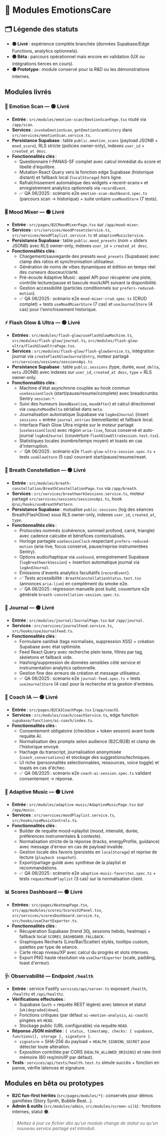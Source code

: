 # 🧩 Modules EmotionsCare

## 🗂️ Légende des statuts
- **🟢 Livré** : expérience complète branchée (données Supabase/Edge Functions, analytics optionnels).
- **🟡 Bêta** : parcours opérationnel mais encore en validation (UX ou intégrations tierces en cours).
- **🟠 Prototype** : module conservé pour la R&D ou les démonstrations internes.

## Modules livrés

### 🧠 Emotion Scan — 🟢 Livré
- **Entrée** : `src/modules/emotion-scan/EmotionScanPage.tsx` routé via `/app/scan`.
- **Services** : `invokeEmotionScan`, `getEmotionScanHistory` dans `src/services/emotionScan.service.ts`.
- **Persistance Supabase** : table `public.emotion_scans` (payload JSONB + `mood_score`), RLS stricte (policies owner-only), indexes `user_id` + `created_at desc`.
- **Fonctionnalités clés** :
  - Questionnaire I-PANAS-SF complet avec calcul immédiat du score et libellé d'équilibre.
  - Mutation React Query vers la fonction edge Supabase (historique distant) et fallback local (`localStorage`) hors ligne.
  - Rafraîchissement automatique des widgets « recent-scans » et enregistrement analytics optionnels via `recordEvent`.
  - ✅ QA 06/2025 : scénario e2e `emotion-scan-dashboard.spec.ts` (parcours scan → historique) + suite unitaire `useMoodStore` (7 tests).

### 🎚️ Mood Mixer — 🟢 Livré
- **Entrée** : `src/pages/B2CMoodMixerPage.tsx` sur `/app/mood-mixer`.
- **Services** : `src/services/moodPresetsService.ts`, `src/services/moodPlaylist.service.ts` et `adaptiveMusicService`.
- **Persistance Supabase** : table `public.mood_presets` (nom + sliders JSONB) avec RLS owner-only, indexes `user_id` + `created_at desc`.
- **Fonctionnalités clés** :
  - Chargement/sauvegarde des presets `mood_presets` (Supabase) avec clamp des ratios et synchronisation utilisateur.  
  - Génération de noms de vibes dynamiques et édition en temps réel des curseurs douceur/clarté.  
  - Pré-écoute Adaptive Music : appel API pour récupérer une piste, contrôle lecture/pause et bascule mock/API suivant la disponibilité.
  - Gestion accessibilité (particles conditionnels sur `prefers-reduced-motion`).
  - ✅ QA 06/2025 : scénario e2e `mood-mixer-crud.spec.ts` (CRUD complet) + tests `useMoodMixerStore` (7 cas) et `useJournalStore` (4 cas) pour l'enrichissement historique.

### ⚡ Flash Glow & Ultra — 🟢 Livré
- **Entrées** : `src/modules/flash-glow/useFlashGlowMachine.ts`, `src/modules/flash-glow/journal.ts`, `src/modules/flash-glow-ultra/FlashGlowUltraPage.tsx`.
- **Services** : `src/modules/flash-glow/flash-glowService.ts`, intégration journal via `createFlashGlowJournalEntry`, moteur partagé `src/services/sessions/sessionsApi.ts`.
- **Persistance Supabase** : table `public.sessions` (type, durée, `mood_delta`, `meta` JSONB) avec indexes sur `user_id`, `created_at desc`, `type` + RLS owner-only.
- **Fonctionnalités clés** :
  - Machine d'état asynchrone couplée au hook commun `useSessionClock` (start/pause/resume/complete) avec breadcrumbs Sentry `session:*`.
  - Suivi des humeurs (`moodBaseline`, `moodAfter`) et calcul directionnel via `computeMoodDelta` sérialisé dans `meta`.
  - Journalisation automatique Supabase via `logAndJournal` (insert `sessions` + entrée `journal_entries` bienveillante) et fallback local.
  - Interface Flash Glow Ultra migrée sur le moteur partagé (`useSessionClock`) avec région `aria-live`, focus conservé et auto-journal `logAndJournal` (couverture `flashGlowUltraSession.test.tsx`).
  - Statistiques locales (nombre/temps moyen) et toasts en cas d'interruption.
  - ✅ QA 06/2025 : scénario e2e `flash-glow-ultra-session.spec.ts` + tests `useGlowStore` (5 cas) couvrant start/pause/resume/reset.

### 🌌 Breath Constellation — 🟢 Livré
- **Entrée** : `src/modules/breath-constellation/BreathConstellationPage.tsx` via `/app/breath`.
- **Services** : `src/services/breathworkSessions.service.ts`, moteur partagé `src/services/sessions/sessionsApi.ts`, hook `@/ui/hooks/useBreathPattern`.
- **Persistance Supabase** : mutualise `public.sessions` (log des séances Breath/FlashGlow) sous RLS owner-only, indexes `user_id`, `created_at`, `type`.
- **Fonctionnalités clés** :
  - Protocoles nommés (cohérence, sommeil profond, carré, triangle) avec cadence calculée et bénéfices contextualisés.
  - Horloge partagée `useSessionClock` respectant `prefers-reduced-motion` (aria-live, focus conservé, pause/reprise instrumentées Sentry).
  - Options audio/haptique via `useSound`, enregistrement Supabase (`logBreathworkSession`) + insertion automatique journal via `logAndJournal`.
  - Émissions d'events analytics facultatifs (`recordEvent`).
  - ✅ Tests accessibilité : `BreathConstellationStatus.test.tsx` (annonces `aria-live`) en complément du smoke e2e.
  - ✅ QA 06/2025 : régression manuelle post build, couverture e2e générale `breath-constellation-session.spec.ts`.

### 📝 Journal — 🟢 Livré
- **Entrée** : `src/modules/journal/JournalPage.tsx` sur `/app/journal`.
- **Services** : `src/services/journalFeed.service.ts`, `src/hooks/useJournalFeed.ts`.
- **Fonctionnalités clés** :
  - Formulaire sanitisé (tags normalisés, suppression XSS) + création Supabase avec état optimiste.  
  - Feed React Query avec recherche plein texte, filtres par tag, skeletons et fallback vide.  
  - Hashing/suppression de données sensibles côté service et instrumentation analytics optionnelle.
  - Gestion fine des erreurs de création et message utilisateur.
  - ✅ QA 06/2025 : scénario e2e `journal-feed.spec.ts` + tests `useJournalStore` (4 cas) pour la recherche et la gestion d'entrées.

### 🧭 Coach IA — 🟢 Livré
- **Entrée** : `src/pages/B2CAICoachPage.tsx` (`/app/coach`).
- **Services** : `src/modules/coach/coachService.ts`, edge function `supabase/functions/ai-coach/index.ts`.
- **Fonctionnalités clés** :
  - Consentement obligatoire (checkbox + token session) avant toute requête AI.  
  - Normalisation des prompts selon audience (B2C/B2B) et clamp de l'historique envoyé.  
  - Hachage du transcript, journalisation anonymisée (`coach_conversations`) et stockage des suggestions/techniques.  
  - UI riche (personnalités sélectionnables, ressources, voice toggle) et toasts en cas d'échec.
  - ✅ QA 06/2025 : scénario e2e `coach-ai-session.spec.ts` validant consentement → réponse.

### 🎵 Adaptive Music — 🟢 Livré
- **Entrée** : `src/modules/adaptive-music/AdaptiveMusicPage.tsx` sur `/app/music`.
- **Services** : `src/services/moodPlaylist.service.ts`, `src/hooks/useMusicControls.ts`.
- **Fonctionnalités clés** :
  - Builder de requête mood→playlist (mood, intensité, durée, préférences instrumentales & contexte).  
  - Normalisation stricte de la réponse (tracks, energyProfile, guidance) avec message d'erreur en cas de payload invalide.  
  - Gestion locale des favoris (persistés en `localStorage`) et reprise de lecture (`playback snapshot`).
  - Export/partage guidé avec synthèse de la playlist et recommandations.
  - ✅ QA 06/2025 : scénario e2e `adaptive-music-favorites.spec.ts` + tests `requestMoodPlaylist` (3 cas) sur la normalisation client.

### 📊 Scores Dashboard — 🟢 Livré
- **Entrées** : `src/pages/HeatmapPage.tsx`, `src/app/modules/scores/ScoresV2Panel.tsx`, `src/services/scoresDashboard.service.ts`, `src/hooks/useChartExporter.ts`.
- **Fonctionnalités clés** :
  - Récupération Supabase (trend 30j, sessions hebdo, heatmap) + fallback local `SCORES_DASHBOARD_FALLBACK`.
  - Graphiques Recharts (Line/Bar/Scatter) stylés, tooltips custom, palettes par type de séance.
  - Carte récap niveau/XP avec calcul du progrès et slots intenses.
  - Export PNG haute résolution via `useChartExporter` (scale, padding, toast d'erreur).

### 🩺 Observabilité — Endpoint `/health`
- **Entrée** : service Fastify `services/api/server.ts` exposant `/health`, `/healthz` et `/api/healthz`.
- **Vérifications effectuées** :
  - Supabase (`auth` + requête REST légère) avec latence et statut (`ok|degraded|down`).
  - Fonctions critiques (par défaut `ai-emotion-analysis`, `ai-coach`) pingées en `HEAD`.
  - Stockage public (URL configurable) via requête `HEAD`.
- **Réponse JSON minifiée** : `{ status, timestamp, checks: { supabase, functions[], storage }, signature }`.
  - `signature` = SHA-256 du payload + `HEALTH_SIGNING_SECRET` pour détecter toute altération.
  - Exposition contrôlée par CORS (`HEALTH_ALLOWED_ORIGINS`) et rate-limit mémoire (60 req/min/IP par défaut).
- **Tests** : `services/api/tests/health.test.ts` simule succès + fonction en panne, vérifie latences et signature.

## Modules en bêta ou prototypes
- **B2C fun-first hérités** (`src/pages/modules/*`) : conservés pour démos gamifiées (Story Synth, Bubble Beat…).
- **Admin & outils** (`src/modules/admin`, `src/modules/screen-silk`) : fonctions internes, statut 🟠.

> _Mettez à jour ce fichier dès qu'un module change de statut ou qu'un nouveau service partagé est introduit._
